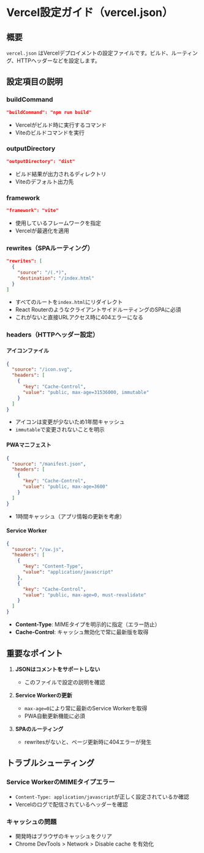 # Vercel設定ガイド（vercel.json）

## 概要
`vercel.json` はVercelデプロイメントの設定ファイルです。ビルド、ルーティング、HTTPヘッダーなどを設定します。

## 設定項目の説明

### buildCommand
```json
"buildCommand": "npm run build"
```
- Vercelがビルド時に実行するコマンド
- Viteのビルドコマンドを実行

### outputDirectory
```json
"outputDirectory": "dist"
```
- ビルド結果が出力されるディレクトリ
- Viteのデフォルト出力先

### framework
```json
"framework": "vite"
```
- 使用しているフレームワークを指定
- Vercelが最適化を適用

### rewrites（SPAルーティング）
```json
"rewrites": [
  {
    "source": "/(.*)",
    "destination": "/index.html"
  }
]
```
- すべてのルートを`index.html`にリダイレクト
- React RouterのようなクライアントサイドルーティングのSPAに必須
- これがないと直接URLアクセス時に404エラーになる

### headers（HTTPヘッダー設定）

#### アイコンファイル
```json
{
  "source": "/icon.svg",
  "headers": [
    {
      "key": "Cache-Control",
      "value": "public, max-age=31536000, immutable"
    }
  ]
}
```
- アイコンは変更が少ないため1年間キャッシュ
- `immutable`で変更されないことを明示

#### PWAマニフェスト
```json
{
  "source": "/manifest.json",
  "headers": [
    {
      "key": "Cache-Control",
      "value": "public, max-age=3600"
    }
  ]
}
```
- 1時間キャッシュ（アプリ情報の更新を考慮）

#### Service Worker
```json
{
  "source": "/sw.js",
  "headers": [
    {
      "key": "Content-Type",
      "value": "application/javascript"
    },
    {
      "key": "Cache-Control",
      "value": "public, max-age=0, must-revalidate"
    }
  ]
}
```
- **Content-Type**: MIMEタイプを明示的に指定（エラー防止）
- **Cache-Control**: キャッシュ無効化で常に最新版を取得

## 重要なポイント

1. **JSONはコメントをサポートしない**
   - このファイルで設定の説明を確認

2. **Service Workerの更新**
   - `max-age=0`により常に最新のService Workerを取得
   - PWA自動更新機能に必須

3. **SPAのルーティング**
   - rewritesがないと、ページ更新時に404エラーが発生

## トラブルシューティング

### Service WorkerのMIMEタイプエラー
- `Content-Type: application/javascript`が正しく設定されているか確認
- Vercelのログで配信されているヘッダーを確認

### キャッシュの問題
- 開発時はブラウザのキャッシュをクリア
- Chrome DevTools > Network > Disable cache を有効化
